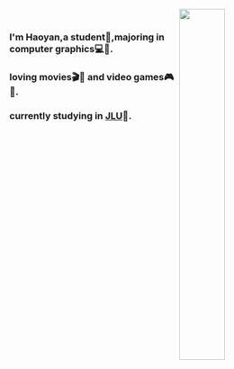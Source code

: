 <br/>  
<img src="https://github-readme-stats.vercel.app/api/top-langs/?username=IMHaoyan&hide_border=true&layout=compact" align="right" style="width: 40%" />
<br />

### <div align="left">I'm Haoyan,a student🐥,majoring in computer graphics💻🌷.</div>  
### <div align="left">loving movies🎬🍿 and video games🎮👾. </div> 
### <div align="left">currently studying in [JLU](https://ccst.jlu.edu.cn/)🔭.</div> 

